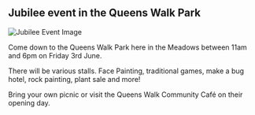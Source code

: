 ## Jubilee event in the Queens Walk Park

![Jubilee Event Image](/images/queen-image.webp "Jubilee Event Image")

Come down to the Queens Walk Park here in the Meadows between 11am and 6pm on Friday 3rd June.

There will be various stalls. Face Painting, traditional games, make a bug hotel, rock painting, plant sale and more!

Bring your own picnic or visit the Queens Walk Community Café on their opening day.
